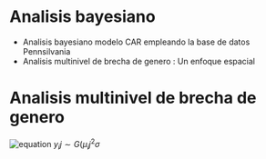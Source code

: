 # Analisis bayesiano
* Analisis bayesiano modelo CAR empleando la base de datos Pennsilvania
* Analisis multinivel de brecha de genero : Un enfoque espacial

# Analisis multinivel de brecha de genero

![equation](<img src="http://www.sciweavers.org/tex2img.php?eq=%20%5Coverline%7Bab%7D%20&bc=White&fc=Black&im=jpg&fs=12&ff=arev&edit=0" align="center" border="0" alt=" \overline{ab} " width="28" height="19" />)
$y_ij ∼ G(\mu_ij^{2}\sigma$
